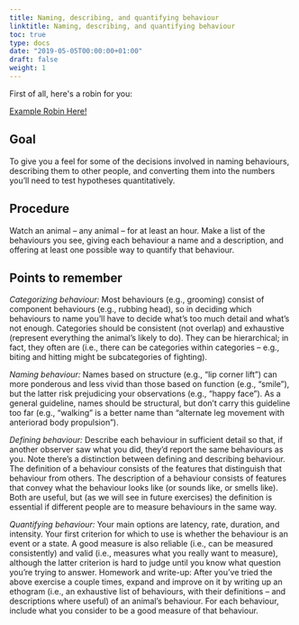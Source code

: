 ```yaml
---
title: Naming, describing, and quantifying behaviour
linktitle: Naming, describing, and quantifying behaviour
toc: true
type: docs
date: "2019-05-05T00:00:00+01:00"
draft: false
weight: 1
---
```


First of all, here's a robin for you:

<div>
<a href="https://binohead.github.io/content/amro.jpg" target="_blank">Example Robin Here!</a>
</div>

## Goal

To give you a feel for some of the decisions involved in naming behaviours, describing them to other people, and converting them into the numbers you’ll need to test hypotheses quantitatively.

## Procedure

Watch an animal – any animal – for at least an hour. Make a list of the behaviours you see, giving each behaviour a name and a description, and offering at least one possible way to quantify that behaviour.

## Points to remember

*Categorizing behaviour:* Most behaviours (e.g., grooming) consist of component behaviours (e.g., rubbing head), so in deciding which behaviours to name you’ll have to decide what’s too much detail and what’s not enough. Categories should be consistent (not overlap) and exhaustive (represent everything the animal’s likely to do). They can be hierarchical; in fact, they often are (i.e., there can be categories within categories – e.g., biting and hitting might be subcategories of fighting).

*Naming behaviour:* Names based on structure (e.g., “lip corner lift”) can more ponderous and less vivid than those based on function (e.g., “smile”), but the latter risk prejudicing your observations (e.g., “happy face”). As a general guideline, names should be structural, but don’t carry this guideline too far (e.g., “walking” is a better name than “alternate leg movement with anteriorad body propulsion”).

*Defining behaviour:* Describe each behaviour in sufficient detail so that, if another observer saw what you did, they’d report the same behaviours as you. Note there’s a distinction between defining and describing behaviour. The definition of a behaviour consists of the features that distinguish that behaviour from others. The description of a behaviour consists of features that convey what the behaviour looks like (or sounds like, or smells like). Both are useful, but (as we will see in future exercises) the definition is essential if different people are to measure behaviours in the same way.

*Quantifying behaviour:* Your main options are latency, rate, duration, and intensity. Your first criterion for which to use is whether the behaviour is an event or a state. A good measure is also reliable (i.e., can be measured consistently) and valid (i.e., measures what you really want to measure), although the latter criterion is hard to judge until you know what question you’re trying to answer.
Homework and write-up: After you’ve tried the above exercise a couple times, expand and improve on it by writing up an ethogram (i.e., an exhaustive list of behaviours, with their definitions – and descriptions where useful) of an animal’s behaviour. For each behaviour, include what you consider to be a good measure of that behaviour.
